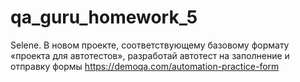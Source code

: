 # qa_guru_homework_5
Selene.
В новом проекте, соответствующему базовому формату «проекта для автотестов», 
разработай автотест на заполнение и отправку формы https://demoqa.com/automation-practice-form

